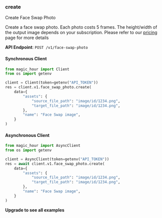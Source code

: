 
### create <a name="create"></a>
Create Face Swap Photo

Create a face swap photo. Each photo costs 5 frames. The height/width of the output image depends on your subscription. Please refer to our [pricing](/pricing) page for more details

**API Endpoint**: `POST /v1/face-swap-photo`

#### Synchronous Client

```python
from magic_hour import Client
from os import getenv

client = Client(token=getenv("API_TOKEN"))
res = client.v1.face_swap_photo.create(
    data={
        "assets": {
            "source_file_path": "image/id/1234.png",
            "target_file_path": "image/id/1234.png",
        },
        "name": "Face Swap image",
    }
)
```

#### Asynchronous Client

```python
from magic_hour import AsyncClient
from os import getenv

client = AsyncClient(token=getenv("API_TOKEN"))
res = await client.v1.face_swap_photo.create(
    data={
        "assets": {
            "source_file_path": "image/id/1234.png",
            "target_file_path": "image/id/1234.png",
        },
        "name": "Face Swap image",
    }
)
```

**Upgrade to see all examples**
